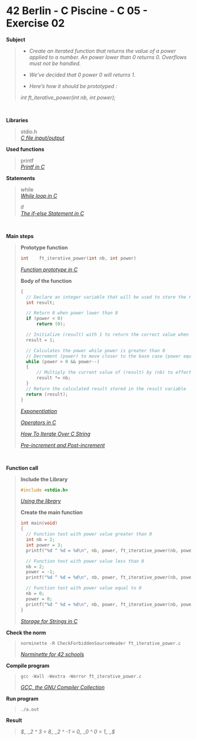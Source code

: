 # 42 Berlin - C Piscine - C 05 - Exercise 02

**Subject**
> * _Create an iterated function that returns the value of a power applied to a number.
An power lower than 0 returns 0. Overflows must not be handled._   
>
> * _We’ve decided that 0 power 0 will returns 1._    
>
> * _Here’s how it should be prototyped :_   
>
>_int ft_iterative_power(int nb, int power);_    
>

<br>

**Libraries**        
>
>stdio.h    
>_[C file input/output](https://en.wikipedia.org/wiki/C_file_input/output)_
>    

**Used functions**   
>
>printf   
>_[Printf in C](https://www.geeksforgeeks.org/printf-in-c/)_    

**Statements**
>
>while    
>_[While loop in C](https://www.geeksforgeeks.org/c-while-loop/?ref=lbp)_
>   
>if    
>_[The if-else Statement in C](https://www.geeksforgeeks.org/c-if-else-statement/?ref=lbp)_   

<br>

**Main steps**
>
>**Prototype function**
>```c
>int	ft_iterative_power(int nb, int power)
>```  
>_[Function prototype in C](https://www.geeksforgeeks.org/function-prototype-in-c/)_  
>
>**Body of the function**
>```c
>{
>	// Declare an integer variable that will be used to store the result of raising (nb) to the power of (power)
>	int	result;
>
>	// Return 0 when power lower than 0
>	if (power < 0)
>		return (0); 
>
>	// Initialize (result) with 1 to return the correct value when (power) is 0
>	result = 1;
>
>	// Calculates the power while power is greater than 0 
>	// Decrement (power) to move closer to the base case (power equal to 0)
>	while (power > 0 && power--)
>	{
>		// Multiply the current value of (result) by (nb) to effectively accumulate the power
>		result *= nb;
>	}
>	// Return the calculated result stored in the result variable 
>	return (result);
>}   
>```
>_[Exponentiation](https://en.wikipedia.org/wiki/Exponentiation)_
>
>_[Operators in C](https://www.geeksforgeeks.org/operators-in-c/)_   
>
>_[How To Iterate Over C String](https://dev.to/zirkelc/how-to-iterate-over-c-string-lcj)_  
>
>_[Pre-increment and Post-increment](https://www.geeksforgeeks.org/pre-increment-and-post-increment-in-c/)_    
>

<br>

**Function call**
>**Include the Library**
>```c
>#include <stdio.h>
>```
>_[Using the library](https://www.gnu.org/software/libc/manual/html_mono/libc.html#Using-the-Library)_
>
>**Create the main function**
>```c
>int main(void)
>{
>	// Function test with power value greater than 0
>	int nb = 2;
>	int power = 3;
>	printf("%d ^ %d = %d\n", nb, power, ft_iterative_power(nb, power));
>
>	// Function test with power value less than 0
>	nb = 2;
>	power = -1;
>	printf("%d ^ %d = %d\n", nb, power, ft_iterative_power(nb, power));
>
>	// Function test with power value equal to 0
>	nb = 0;
>	power = 0;
>	printf("%d ^ %d = %d\n", nb, power, ft_iterative_power(nb, power));
>}
>```    
>_[Storage for Strings in C](https://www.geeksforgeeks.org/storage-for-strings-in-c/)_      

**Check the norm**
>```
>norminette -R CheckForbiddenSourceHeader ft_iterative_power.c
>```
>_[Norminette for 42 schools](https://github.com/42School/norminette)_

**Compile program**
>```
>gcc -Wall -Wextra -Werror ft_iterative_power.c
>```
>_[GCC, the GNU Compiler Collection](https://gcc.gnu.org)_

**Run program**
>```
>./a.out
>```

**Result**
>_$_   
>_2 ^ 3 = 8_  
>_2 ^ -1 = 0_   
>_0 ^ 0 = 1_   
>_$_   